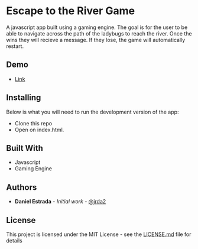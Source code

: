 # Escape to the River Game

A javascript app built using a gaming engine. The goal is for the user to be able to navigate across the path of the ladybugs to reach the river. Once the wins they will recieve a message. If they lose, the game will automatically restart.

## Demo
* [Link](http://daestrada.com/escape-to-the-river)

## Installing

Below is what you will need to run the development version of the app:

* Clone this repo
* Open on index.html.

## Built With

* Javascript
* Gaming Engine

## Authors

* **Daniel Estrada** - *Initial work* - [@jrda2](https://github.com/jrda2)

## License

This project is licensed under the MIT License - see the [LICENSE.md](LICENSE.md) file for details



